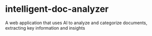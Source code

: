# intelligent-doc-analyzer
A web application that uses AI to analyze and categorize documents, extracting key information and insights
